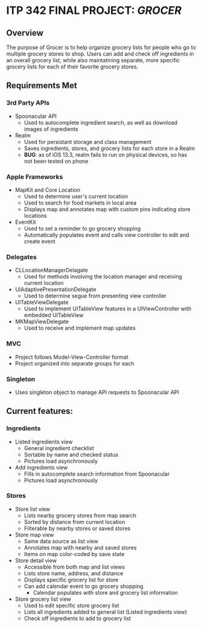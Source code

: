 # ITP 342 FINAL PROJECT: ***GROCER***

## Overview
The purpose of Grocer is to help organize grocery lists for people who go to multiple grocery stores to shop. Users can add and check off ingredients in an overall grocery list, while also maintatining separate, more specific grocery lists for each of their favorite grocery stores.

## Requirements Met
### 3rd Party APIs
* Spoonacular API
   * Used to autocomplete ingredient search, as well as download images of ingredients
* Realm
   * Used for persistant storage and class management
   * Saves ingredients, stores, and grocery lists for each store in a Realm
   * **BUG**: as of iOS 13.3, realm fails to run on physical devices, so has not been tested on phone
### Apple Frameworks
* MapKit and Core Location
   * Used to determine user's current location
   * Used to search for food markets in local area
   * Displays map and annotates map with custom pins indicating store locations
* EventKit
   * Used to set a reminder to go grocery shopping
   * Automatically populates event and calls view controller to edit and create event
### Delegates
* CLLocationManagerDelagate
   * Used for methods involving the location manager and receiving current location
* UIAdaptivePresentationDelegate
   * Used to determine segue from presenting view controller
* UITableViewDelegate
   * Used to implement UITableView features in a UIViewController with embedded UITableView
* MKMapViewDelegate
   * Used to receive and implement map updates
### MVC
* Project follows Model-View-Controller format
* Project organized into separate groups for each
### Singleton
* Uses singleton object to manage API requests to Spoonacular API

## Current features:
### Ingredients
* Listed ingredients view
   * General ingredient checklist
   * Sortable by name and checked status
   * Pictures load asynchronously
* Add ingredients view
   * Fills in autocomplete search information from Spoonacular
   * Pictures load asynchronously
### Stores
* Store list view
   * Lists nearby grocery stores from map search
   * Sorted by distance from current location
   * Filterable by nearby stores or saved stores
* Store map view
   * Same data source as list view
   * Annotates map with nearby and saved stores
   * Items on map color-coded by save state
* Store detail view
   * Accessible from both map and list views
   * Lists store name, address, and distance
   * Displays specific grocery list for store
   * Can add calendar event to go grocery shopping
      * Calendar populates with store and grocery list information
* Store grocery list view
   * Used to edit specific store grocery list
   * Lists all ingredients added to general list (Listed ingredients view)
   * Check off ingredients to add to grocery list
